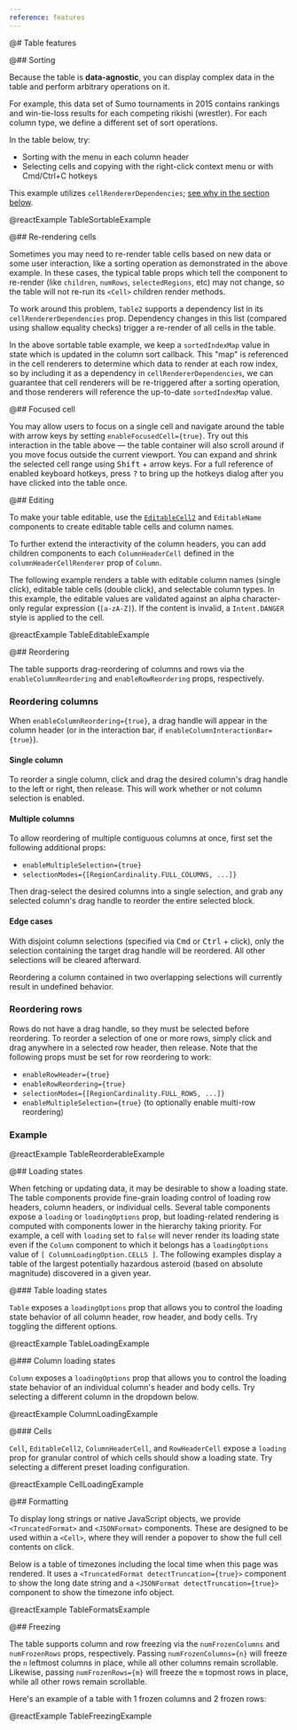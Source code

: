 ```yaml
---
reference: features
---
```


@# Table features

@## Sorting

Because the table is **data-agnostic**, you can display complex data in the
table and perform arbitrary operations on it.

For example, this data set of Sumo tournaments in 2015 contains rankings and
win-tie-loss results for each competing rikishi (wrestler). For each column
type, we define a different set of sort operations.

In the table below, try:
* Sorting with the menu in each column header
* Selecting cells and copying with the right-click context menu or with Cmd/Ctrl+C hotkeys

<div class="@ns-callout @ns-large @ns-intent-primary @ns-icon-info-sign">

This example utilizes `cellRendererDependencies`; [see why in the section below](#table/features.re-rendering-cells).
</div>

@reactExample TableSortableExample

@## Re-rendering cells

Sometimes you may need to re-render table cells based on new data or some user interaction,
like a sorting operation as demonstrated in the above example. In these cases, the typical
table props which tell the component to re-render (like `children`, `numRows`, `selectedRegions`, etc)
may not change, so the table will not re-run its `<Cell>` children render methods.

To work around this problem, `Table2` supports a dependency list in its `cellRendererDependencies` prop.
Dependency changes in this list (compared using shallow equality checks) trigger a re-render of
all cells in the table.

In the above sortable table example, we keep a `sortedIndexMap` value in state which is updated in
the column sort callback. This "map" is referenced in the cell renderers to determine which data to
render at each row index, so by including it as a dependency in `cellRendererDependencies`, we can
guarantee that cell renderers will be re-triggered after a sorting operation, and those renderers
will reference the up-to-date `sortedIndexMap` value.

@## Focused cell

You may allow users to focus on a single cell and navigate around the table with arrow keys
by setting `enableFocusedCell={true}`. Try out this interaction in the table above &mdash; the table
container will also scroll around if you move focus outside the current viewport. You can expand
and shrink the selected cell range using <kbd>Shift</kbd> + arrow keys. For a full reference of
enabled keyboard hotkeys, press <kbd>?</kbd> to bring up the hotkeys dialog after you have clicked
into the table once.

@## Editing

To make your table editable, use the [`EditableCell2`](#table/table2.editablecell2) and
`EditableName` components to create editable table cells and column names.

To further extend the interactivity of the column headers, you can
add children components to each `ColumnHeaderCell` defined in the
`columnHeaderCellRenderer` prop of `Column`.

The following example renders a table with editable column names (single
click), editable table cells (double click), and selectable column types. In
this example, the editable values are validated against an alpha character-only
regular expression (`[a-zA-Z]`). If the content is invalid, a
`Intent.DANGER` style is applied to the cell.

@reactExample TableEditableExample

@## Reordering

The table supports drag-reordering of columns and rows via the `enableColumnReordering` and `enableRowReordering`
props, respectively.

### Reordering columns

When `enableColumnReordering={true}`, a drag handle will appear in the column header (or in the
interaction bar, if `enableColumnInteractionBar={true}`).

#### Single column

To reorder a single column, click and drag the desired column's drag handle to the left or right,
then release. This will work whether or not column selection is enabled.

#### Multiple columns

To allow reordering of multiple contiguous columns at once, first set the following additional
props:

- `enableMultipleSelection={true}`
- `selectionModes={[RegionCardinality.FULL_COLUMNS, ...]}`

Then drag-select the desired columns into a single selection, and grab any selected column's drag
handle to reorder the entire selected block.

#### Edge cases

With disjoint column selections (specified via <kbd>Cmd</kbd> or <kbd>Ctrl</kbd> + click),
only the selection containing the target drag handle will be reordered. All other
selections will be cleared afterward.

Reordering a column contained in two overlapping selections will currently result in undefined
behavior.

### Reordering rows

Rows do not have a drag handle, so they must be selected before reordering. To reorder a selection
of one or more rows, simply click and drag anywhere in a selected row header, then release. Note
that the following props must be set for row reordering to work:

- `enableRowHeader={true}`
- `enableRowReordering={true}`
- `selectionModes={[RegionCardinality.FULL_ROWS, ...]}`
- `enableMultipleSelection={true}` (to optionally enable multi-row reordering)

### Example

@reactExample TableReorderableExample

@## Loading states

When fetching or updating data, it may be desirable to show a loading state. The table components
provide fine-grain loading control of loading row headers, column headers, or individual cells.
Several table components expose a `loading` or `loadingOptions` prop, but loading-related rendering
is computed with components lower in the hierarchy taking priority. For example, a cell with
`loading` set to `false` will never render its loading state even if the `Column` component to which
it belongs has a `loadingOptions` value of `[ ColumnLoadingOption.CELLS ]`. The following examples
display a table of the largest potentially hazardous asteroid (based on absolute magnitude)
discovered in a given year.

@### Table loading states

`Table` exposes a `loadingOptions` prop that allows you to control the loading state behavior of all
column header, row header, and body cells. Try toggling the different options.

@reactExample TableLoadingExample

@### Column loading states

`Column` exposes a `loadingOptions` prop that allows you to control the loading state behavior of an
individual column's header and body cells. Try selecting a different column in the dropdown below.

@reactExample ColumnLoadingExample

@### Cells

`Cell`, `EditableCell2`, `ColumnHeaderCell`, and `RowHeaderCell` expose a `loading` prop for granular
control of which cells should show a loading state. Try selecting a different preset loading
configuration.

@reactExample CellLoadingExample

@## Formatting

To display long strings or native JavaScript objects, we provide
`<TruncatedFormat>` and `<JSONFormat>` components. These are designed to be used within a `<Cell>`,
where they will render a popover to show the full cell contents on click.

Below is a table of timezones including the local time when this page was
rendered. It uses a `<TruncatedFormat detectTruncation={true}>` component to show the long date string
and a `<JSONFormat detectTruncation={true}>` component to show the timezone info object.

@reactExample TableFormatsExample

@## Freezing

The table supports column and row freezing via the `numFrozenColumns` and `numFrozenRows` props,
respectively. Passing `numFrozenColumns={n}` will freeze the `n` leftmost columns in place, while
all other columns remain scrollable. Likewise, passing `numFrozenRows={m}` will freeze the `m`
topmost rows in place, while all other rows remain scrollable.

Here's an example of a table with 1 frozen columns and 2 frozen rows:

@reactExample TableFreezingExample
